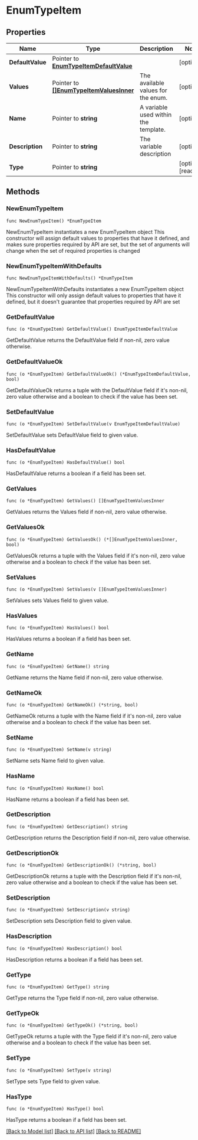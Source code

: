 # EnumTypeItem

## Properties

Name | Type | Description | Notes
------------ | ------------- | ------------- | -------------
**DefaultValue** | Pointer to [**EnumTypeItemDefaultValue**](EnumTypeItemDefaultValue.md) |  | [optional] 
**Values** | Pointer to [**[]EnumTypeItemValuesInner**](EnumTypeItemValuesInner.md) | The available values for the enum. | [optional] 
**Name** | Pointer to **string** | A variable used within the template. | [optional] 
**Description** | Pointer to **string** | The variable description | [optional] 
**Type** | Pointer to **string** |  | [optional] [readonly] 

## Methods

### NewEnumTypeItem

`func NewEnumTypeItem() *EnumTypeItem`

NewEnumTypeItem instantiates a new EnumTypeItem object
This constructor will assign default values to properties that have it defined,
and makes sure properties required by API are set, but the set of arguments
will change when the set of required properties is changed

### NewEnumTypeItemWithDefaults

`func NewEnumTypeItemWithDefaults() *EnumTypeItem`

NewEnumTypeItemWithDefaults instantiates a new EnumTypeItem object
This constructor will only assign default values to properties that have it defined,
but it doesn't guarantee that properties required by API are set

### GetDefaultValue

`func (o *EnumTypeItem) GetDefaultValue() EnumTypeItemDefaultValue`

GetDefaultValue returns the DefaultValue field if non-nil, zero value otherwise.

### GetDefaultValueOk

`func (o *EnumTypeItem) GetDefaultValueOk() (*EnumTypeItemDefaultValue, bool)`

GetDefaultValueOk returns a tuple with the DefaultValue field if it's non-nil, zero value otherwise
and a boolean to check if the value has been set.

### SetDefaultValue

`func (o *EnumTypeItem) SetDefaultValue(v EnumTypeItemDefaultValue)`

SetDefaultValue sets DefaultValue field to given value.

### HasDefaultValue

`func (o *EnumTypeItem) HasDefaultValue() bool`

HasDefaultValue returns a boolean if a field has been set.

### GetValues

`func (o *EnumTypeItem) GetValues() []EnumTypeItemValuesInner`

GetValues returns the Values field if non-nil, zero value otherwise.

### GetValuesOk

`func (o *EnumTypeItem) GetValuesOk() (*[]EnumTypeItemValuesInner, bool)`

GetValuesOk returns a tuple with the Values field if it's non-nil, zero value otherwise
and a boolean to check if the value has been set.

### SetValues

`func (o *EnumTypeItem) SetValues(v []EnumTypeItemValuesInner)`

SetValues sets Values field to given value.

### HasValues

`func (o *EnumTypeItem) HasValues() bool`

HasValues returns a boolean if a field has been set.

### GetName

`func (o *EnumTypeItem) GetName() string`

GetName returns the Name field if non-nil, zero value otherwise.

### GetNameOk

`func (o *EnumTypeItem) GetNameOk() (*string, bool)`

GetNameOk returns a tuple with the Name field if it's non-nil, zero value otherwise
and a boolean to check if the value has been set.

### SetName

`func (o *EnumTypeItem) SetName(v string)`

SetName sets Name field to given value.

### HasName

`func (o *EnumTypeItem) HasName() bool`

HasName returns a boolean if a field has been set.

### GetDescription

`func (o *EnumTypeItem) GetDescription() string`

GetDescription returns the Description field if non-nil, zero value otherwise.

### GetDescriptionOk

`func (o *EnumTypeItem) GetDescriptionOk() (*string, bool)`

GetDescriptionOk returns a tuple with the Description field if it's non-nil, zero value otherwise
and a boolean to check if the value has been set.

### SetDescription

`func (o *EnumTypeItem) SetDescription(v string)`

SetDescription sets Description field to given value.

### HasDescription

`func (o *EnumTypeItem) HasDescription() bool`

HasDescription returns a boolean if a field has been set.

### GetType

`func (o *EnumTypeItem) GetType() string`

GetType returns the Type field if non-nil, zero value otherwise.

### GetTypeOk

`func (o *EnumTypeItem) GetTypeOk() (*string, bool)`

GetTypeOk returns a tuple with the Type field if it's non-nil, zero value otherwise
and a boolean to check if the value has been set.

### SetType

`func (o *EnumTypeItem) SetType(v string)`

SetType sets Type field to given value.

### HasType

`func (o *EnumTypeItem) HasType() bool`

HasType returns a boolean if a field has been set.


[[Back to Model list]](../README.md#documentation-for-models) [[Back to API list]](../README.md#documentation-for-api-endpoints) [[Back to README]](../README.md)


